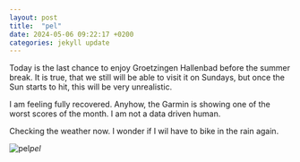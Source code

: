 ```yaml
---
layout: post
title:  "pel"
date: 2024-05-06 09:22:17 +0200
categories: jekyll update
---
```


Today is the last chance to enjoy Groetzingen Hallenbad before the summer break. It is true, that we still will be able to visit it on Sundays, but once the Sun starts to hit, this will be very unrealistic.  

I am feeling fully recovered. Anyhow, the Garmin is showing one of the worst scores of the month. I am not a data driven human.  

Checking the weather now. I wonder if I wil have to bike in the rain again.  




![pel](https://lh3.googleusercontent.com/pw/AP1GczOzU36_mSM3Iepahe0M0eJ5W4mxvymbP5LmHXiR-Gbsi2S1J5L7McSJ7iyY0PJtQYKoGy_XHRVpuuxK8wPB8AD7KOt2LHqQViH3u4pUXPcSZ1UoUtA=w0)*pel*&nbsp;



[jekyll-docs]: https://jekyllrb.com/docs/home
[jekyll-gh]:   https://github.com/jekyll/jekyll
[jekyll-talk]: https://talk.jekyllrb.com/

